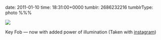 date: 2011-01-10
time: 18:31:00+0000
tumblr: 2686232216
tumblrType: photo
%%%

![](tumblr_letkrmHOQV1qbnvjco1_640.jpg)

Key Fob — now with added power of illumination (Taken with <a href="http://instagr.am">instagram</a>)
